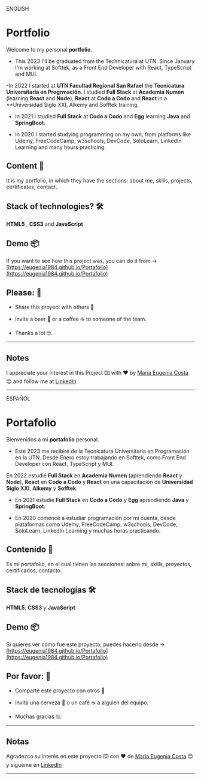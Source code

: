 ENGLISH

# Portfolio 

Welcome to my personal **portfolio**. 

- This 2023 I'll be graduated from the Technicatura at UTN. Since January I'm working at Softtek, as a Front End Developer with React, TypeScript and MUI.

-In 2022 I started at **UTN Facultad Regional San Rafael** the **Tecnicatura Universitaria en Progrmación**.  I studied **Full Stack** at **Academia Numen** (learning **React** and **Node**), **React** at **Codo a Codo** and **React** in a **Universidad Siglo XXI, Alkemy and Sofftek training.

- In 2021 I studied **Full Stack** at **Codo a Codo** and **Egg** learning **Java** and **SpringBoot**.

- In 2020 I started studying programming on my own, from platforms like Udemy, FreeCodeCamp, w3schools, DevCode, SoloLearn, LinkedIn Learning and many hours practicing.


## Content 🚀

It is my portfolio, in which they have the sections: about me, skills, projects, certificates, contact.


## Stack of technologies?  🛠️

**HTML5** , **CSS3** and **JavaScript**


## Demo 📦

If you want to see how this project was, you can do it from ->   [https://eugenia1984.github.io/Portafolio](https://eugenia1984.github.io/Portafolio)

## Please: 🎁

* Share this proyect with others 📢

* Invite a beer 🍺 or a coffee ☕  to someone of the team. 

* Thanks a lot 🤓.

---

## Notes

I appreciate your interest in this Project ⌨️ with ❤️ by [María Eugenia Costa](https://github.com/eugenia1984) 😊 and follow me at [LinkedIn](http://www.linkedin.com/in/maríaeugeniacosta) 

---

ESPAÑOL

# Portafolio

Bienvenidos a mi **portafolio** personal. 

- Este 2023 me recibiré de la Tecnicatura Universitaria en Programación en la UTN. Desde Enero estoy trabajando en Softtek, como Front End Developer con React, TypeScript y MUI.

En 2022 estudié **Full Stack** en **Academia Numen** (aprendiendo **React** y **Node**), **React** en **Codo a Codo** y **React** en una capacitación de **Universidad Siglo XXI**, **Alkemy** y **Sofftek**.

- En 2021 estudie **Full Stack** en **Codo a Codo** y **Egg** aprendiendo **Java** y **SpringBoot**.

- En 2020 comencé a estudiar programación por mi cuenta, desde plataformas como Udemy, FreeCodeCamp, w3schools, DevCode, SoloLearn, LinkedIn Learning y muchas horas practicando.

  
## Contenido 🚀

Es mi portafolio, en el cual tienen las secciones: sobre mi, skills, proyectos, certificados, contacto.


## Stack de tecnologías 🛠️

**HTML5**, **CSS3** y **JavaScript**


## Demo 📦

Si quieres ver cómo fue este proyecto, puedes hacerlo desde -> [https://eugenia1984.github.io/Portafolio](https://eugenia1984.github.io/Portafolio)


## Por favor: 🎁

* Comparte este proyecto con otros 📢

* Invita una cerveza 🍺 o un café ☕ a alguien del equipo.

* Muchas gracias 🤓.


---
## Notas
Agradezco su interés en este proyecto ⌨️ con ❤️ de [María Eugenia Costa](https://github.com/eugenia1984) 😊 y sígueme en [LinkedIn](http://www.linkedin.com/in/maríaeugeniacosta)

---
